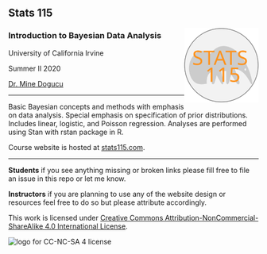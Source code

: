 ## Stats 115 
<img src="img/stats-115-logo.svg" alt="Stats 115 logo" width="150" align = "right"/>


  
### Introduction to Bayesian Data Analysis 
University of California Irvine 

Summer II 2020 

[Dr. Mine Dogucu](https://minedogucu.com)  

<hr>

Basic Bayesian concepts and methods with emphasis on data analysis. Special emphasis on specification of prior distributions. Includes linear, logistic, and Poisson regression. Analyses are performed using Stan with rstan package in R. 

Course website is hosted at [stats115.com](https://stats115.com).

<hr>

**Students** if you see anything missing or broken links please fill free to file an issue in this repo or let me know.

**Instructors** if you are planning to use any of the website design or resources feel free to do so but please attribute accordingly. 

This work is licensed under [Creative Commons Attribution-NonCommercial-ShareAlike 4.0 International License](http://creativecommons.org/licenses/by-nc-sa/4.0/).

<img src="https://i.creativecommons.org/l/by-nc-sa/4.0/88x31.png" alt="logo for CC-NC-SA 4 license"/>

